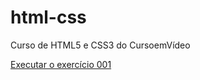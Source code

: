# html-css
 Curso de HTML5 e CSS3 do CursoemVídeo

<a href='https://dieykson15.github.io/html-css/exercicios/ex001/index.html'> Executar o exercício 001 </a>